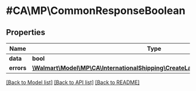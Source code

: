 # #CA\MP\CommonResponseBoolean

## Properties

Name | Type | Description | Notes
------------ | ------------- | ------------- | -------------
**data** | **bool** | data | [optional]
**errors** | [**\Walmart\Model\MP\CA\InternationalShipping\CreateLabel200ResponseErrorsInner[]**](CreateLabel200ResponseErrorsInner.md) | errors | [optional]


[[Back to Model list]](../) [[Back to API list]](../../Api/CA/MP) [[Back to README]](../../README.md)

